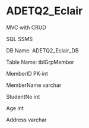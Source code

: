 # ADETQ2_Eclair
MVC with CRUD

SQL SSMS




DB Name: ADETQ2_Eclair_DB



Table Name: tblGrpMember




MemberID PK-int



MemberName varchar


StudentNo int



Age int


Address varchar


